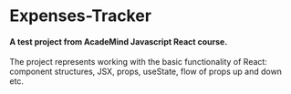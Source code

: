 # Expenses-Tracker
#### A test project from AcadeMind Javascript React course.

The project represents working with the basic functionality of React: component structures, JSX, props, useState, flow of props up and down etc.
